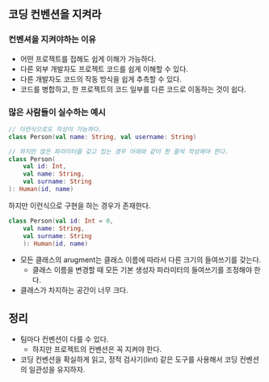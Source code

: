 
## 코딩 컨벤션을 지켜라

### 컨벤셔을 지켜야하는 이유

- 어떤 프로젝트를 접해도 쉽게 이해가 가능하다.
- 다른 외부 개발자도 프로젝트 코드를 쉽게 이해할 수 있다.
- 다른 개발자도 코드의 작동 방식을 쉽게 추측할 수 있다.
- 코드를 병합하고, 한 프로젝트의 코드 일부를 다른 코드로 이동하는 것이 쉽다.

### 많은 사람들이 실수하는 예시

```kotlin
// 이런식으로도 작성이 가능하다.
class Person(val name: String, val username: String)

// 하지만 많은 파라미터를 갖고 있는 경우 아래와 같이 한 줄씩 작성해야 한다.
class Person(
    val id: Int,
    val name: String,
    val surname: String
): Human(id, name)
```

하지만 이런식으로 구현을 하는 경우가 존재한다.

```kotlin
class Person(val id: Int = 0,
    val name: String,
    val surname: String
    ): Human(id, name)
```

- 모든 클래스의 arugment는 클래스 이름에 따라서 다른 크기의 들여쓰기를 갖는다.
  - 클래스 이름을 변경할 때 모든 기본 생성자 파라미터의 들여쓰기를 조정해야 한다.
- 클래스가 차지하는 공간이 너무 크다.

## 정리

- 팀마다 컨벤션이 다를 수 있다.
  - 하지만 프로젝트의 컨벤션은 꼭 지켜야 한다.
- 코딩 컨벤션을 확실하게 읽고, 정적 검사기(lint) 같은 도구를 사용해서 코딩 컨벤션의 일관성을 유지하자.
